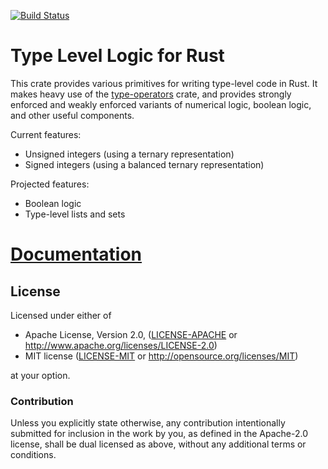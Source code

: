 [![Build Status](https://travis-ci.org/sdleffler/type-level-logic-rs.svg?branch=master)](https://travis-ci.org/sdleffler/type-level-logic-rs)
<!-- [![Docs Status](https://docs.rs/type-operators/badge.svg)](https://docs.rs/type-operators) -->
<!-- [![On crates.io](https://img.shields.io/crates/v/type-operators.svg)](https://crates.io/crates/type-operators) -->

# Type Level Logic for Rust

This crate provides various primitives for writing type-level code in Rust. It makes heavy use of the [type-operators](https://crates.io/crates/type-operators) crate, and provides strongly enforced and weakly enforced variants of numerical logic, boolean logic, and other useful components.

Current features:
- Unsigned integers (using a ternary representation)
- Signed integers (using a balanced ternary representation)

Projected features:
- Boolean logic
- Type-level lists and sets

# [Documentation](https://sdleffler.github.io/type-level-logic-rs)

## License

Licensed under either of

 * Apache License, Version 2.0, ([LICENSE-APACHE](LICENSE-APACHE) or http://www.apache.org/licenses/LICENSE-2.0)
 * MIT license ([LICENSE-MIT](LICENSE-MIT) or http://opensource.org/licenses/MIT)

at your option.

### Contribution

Unless you explicitly state otherwise, any contribution intentionally
submitted for inclusion in the work by you, as defined in the Apache-2.0
license, shall be dual licensed as above, without any additional terms or
conditions.
